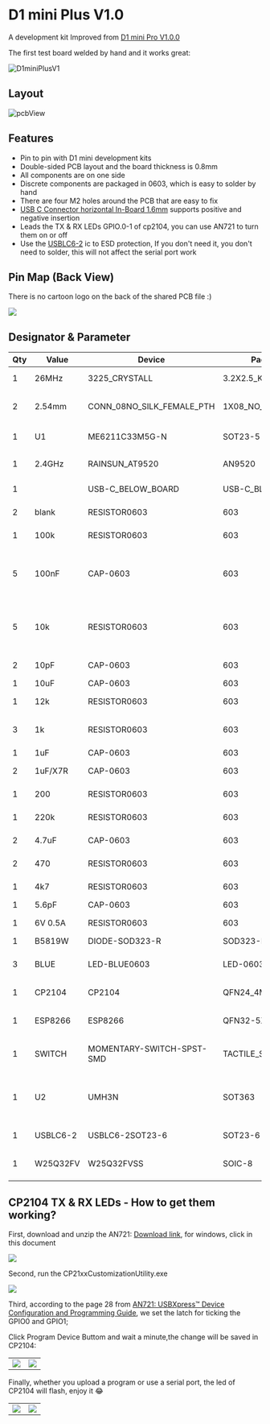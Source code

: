 # D1 mini Plus V1.0

A development kit Improved from [D1 mini Pro V1.0.0](https://docs.wemos.cc/en/latest/d1/d1_mini_pro.html)

The first test board welded by hand and it works great:

![D1miniPlusV1](https://github.com/oldgerman/D1-mini-Plus-V1.0/blob/master/images/D1miniPlusV1.jpg)

## Layout

![pcbView](https://github.com/oldgerman/D1-mini-Plus-V1.0/blob/master/images/pcbView.jpg)

## Features

- Pin to pin with D1 mini development kits
- Double-sided PCB layout and the board thickness is 0.8mm
- All components are on one side
- Discrete components are packaged in 0603, which is easy to solder by hand
- There are four M2 holes around the PCB that are easy to fix
- [USB C Connector horizontal In-Board 1.6mm](https://grabcad.com/library/usb-c-connector-horizontal-in-board-1-6mm-1) supports positive and negative insertion
- Leads the TX & RX LEDs  GPIO.0-1 of cp2104, you can use AN721 to turn them on or off
- Use the [USBLC6-2](https://www.st.com/en/protection-devices/usblc6-2.html) ic to ESD protection, If you don't need it, you don't need to solder, this will not affect the serial port work

## Pin Map (Back View)

There is no cartoon logo on the back of the shared PCB file :)

![](https://github.com/oldgerman/D1-mini-Plus-V1.0/blob/master/images/D1miniPlusV1Back.jpg)

## Designator & Parameter

| Qty  | Value    | Device                    | Package            | Parts                 | Description                                                  |
| ---- | -------- | ------------------------- | ------------------ | --------------------- | ------------------------------------------------------------ |
| 1    | 26MHz    | 3225_CRYSTALL             | 3.2X2.5_KX-7       | U$3                   | EPSON TSX-3225 ±10ppm 9pf                                    |
| 2    | 2.54mm   | CONN_08NO_SILK_FEMALE_PTH | 1X08_NO_SILK       | J1, J2                | 0.1 inch spaced/style header connections                     |
| 1    | U1       | ME6211C33M5G-N            | SOT23-5            | U$1                   | 3.3V 500mA 低差压线性稳压器                                  |
| 1    | 2.4GHz   | RAINSUN_AT9520            | AN9520             | U$4                   | Ceramic antenna 陶瓷天线                                     |
| 1    |          | USB-C_BELOW_BOARD         | USB-C_BLOW_BOARD   | USB-C                 |                                                              |
| 2    | blank    | RESISTOR0603              | 603                | R11, R12              | Generic Resistor Package                                     |
| 1    | 100k     | RESISTOR0603              | 603                | R13                   | Generic Resistor Package                                     |
| 5    | 100nF    | CAP-0603                  | 603                | C4, C7, C12, C13, C14 |                                                              |
| 5    | 10k      | RESISTOR0603              | 603                | R7, R8, R15, R16, R17 | Generic Resistor Package                                     |
| 2    | 10pF     | CAP-0603                  | 603                | C5, C11               |                                                              |
| 1    | 10uF     | CAP-0603                  | 603                | C9                    |                                                              |
| 1    | 12k      | RESISTOR0603              | 603                | R5                    | Generic Resistor Package                                     |
| 3    | 1k       | RESISTOR0603              | 603                | R4, R9, R10           | Generic Resistor Package                                     |
| 1    | 1uF      | CAP-0603                  | 603                | C8                    |                                                              |
| 2    | 1uF/X7R  | CAP-0603                  | 603                | C1, C2                |                                                              |
| 1    | 200      | RESISTOR0603              | 603                | R6                    | Generic Resistor Package                                     |
| 1    | 220k     | RESISTOR0603              | 603                | R14                   | Generic Resistor Package                                     |
| 2    | 4.7uF    | CAP-0603                  | 603                | C3, C6                |                                                              |
| 2    | 470      | RESISTOR0603              | 603                | R2, R3                | Generic Resistor Package                                     |
| 1    | 4k7      | RESISTOR0603              | 603                | R1                    | Generic Resistor Package                                     |
| 1    | 5.6pF    | CAP-0603                  | 603                | C10                   |                                                              |
| 1    | 6V 0.5A  | RESISTOR0603              | 603                | F1                    | Generic Resistor Package                                     |
| 1    | B5819W   | DIODE-SOD323-R            | SOD323-R           | D3                    | Schottky DIODE                                               |
| 3    | BLUE     | LED-BLUE0603              | LED-0603           | D1, D2, D4            | Blue SMD LED                                                 |
| 1    | CP2104   | CP2104                    | QFN24_4MM_SMSC     | U3                    | CP2104 - USB to UART Bridge                                  |
| 1    | ESP8266  | ESP8266                   | QFN32-5X5MM        | U1                    | Espressif ESP8266 WiFi/Microcontroller SoC                   |
| 1    | SWITCH   | MOMENTARY-SWITCH-SPST-SMD | TACTILE_SWITCH_SMD | S1                    | Momentary Switch (Pushbutton) - SPST                         |
| 1    | U2       | UMH3N                     | SOT363             | U$2                   | NPN 100mA 50V Complex Digital Transistors (Bias Resistor Built-in Transistors) |
| 1    | USBLC6-2 | USBLC6-2SOT23-6           | SOT23-6            | U$11                  | low capacitance ESD protection                               |
| 1    | W25Q32FV | W25Q32FVSS                | SOIC-8             | U2                    | W25Q32FV 32Mb (4MB) Serial Flash Memory                      |

## CP2104 TX & RX LEDs - How to get them working?

First, download and unzip the AN721: [Download link](https://www.silabs.com/documents/public/example-code/AN721SW.zip), for windows, click in this document

![](https://github.com/oldgerman/D1-mini-Plus-V1.0/blob/master/images/AN721.png)

Second, run the CP21xxCustomizationUtility.exe

![](https://github.com/oldgerman/D1-mini-Plus-V1.0/blob/master/images/AN721_0.png)

Third, according to the page 28 from  [AN721: USBXpress™ Device Configuration and Programming Guide](https://www.silabs.com/documents/public/application-notes/AN721.pdf), we set the latch for ticking the GPIO0 and GPIO1;

Click Program Device Buttom and wait a minute,the change will be saved in CP2104:

<table>
    <tr>
        <td><img src = "https://github.com/oldgerman/D1-mini-Plus-V1.0/blob/master/images/AN721_1.png"></td>
		<td><img src = "https://github.com/oldgerman/D1-mini-Plus-V1.0/blob/master/images/AN721_2.png"</td>
    </tr>
</table>

Finally, whether you upload a program or use a serial port, the led of CP2104 will flash, enjoy it :joy:

<table>
    <tr>
        <td><img src = "https://github.com/oldgerman/D1-mini-Plus-V1.0/blob/master/images/SerialUpload.png"></td>
		<td><img src = "https://github.com/oldgerman/D1-mini-Plus-V1.0/blob/master/images/SerialBlink.png"</td>
    </tr>
</table>

